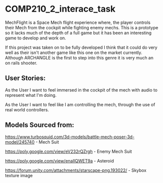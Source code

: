 # COMP210_2_interace_task

MechFlight is a Space Mech flight experience where, the player controls their Mech from the cockpit while fighting enemy mechs. This is a prototype so it lacks much of the depth of a full game but it has been an interesting game to develop and work on.

If this project was taken on to be fully developed I think that it could do very well as their isn't another game like this one on the market currently. Although ARCHANGLE is the first to step into this genre it is very much an on rails shooter.

## User Stories:

As the User I want to feel immersed in the cockpit of the mech with audio to represent what I'm doing.

As the User I want to feel like I am controlling the mech, through the use of real world controllers.


## Models Sourced from:

https://www.turbosquid.com/3d-models/battle-mech-poser-3d-model/245740 - Mech Suit 

https://poly.google.com/view/eV232rQZrgh - Enemy Mech Suit 

https://poly.google.com/view/enaIlQWET9a - Asteroid 

https://forum.unity.com/attachments/starscape-png.193022/ - Skybox texture image
